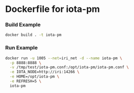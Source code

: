 # Dockerfile for iota-pm

### Build Example

```sh
docker build . -t iota-pm
```

### Run Example

```sh
docker run -u 1005 --net=iri_net -d --name iota-pm \
  -p 8888:8888 \
  -v /tmp/test/iota-pm.conf:/opt/iota-pm/iota-pm.conf \
  -e IOTA_NODE=http://iri:14266 \
  -e HOME=/opt/iota-pm \
  -e REFRESH=5 \
  iota-pm
```
